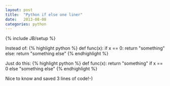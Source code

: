 ```yaml
---
layout: post
title:  "Python if else one liner"
date:   2013-08-08
categories: python
---
```

{% include JB/setup %}

Instead of:
{% highlight python %}
def func(x):
    if x == 0:
        return "something"
    else:
        return "something else"
{% endhighlight %}

Just do this:
{% highlight python %}
def func(x):
    return "something" if x == 0 else "something else"
{% endhighlight %}

Nice to know and saved 3 lines of code!-)